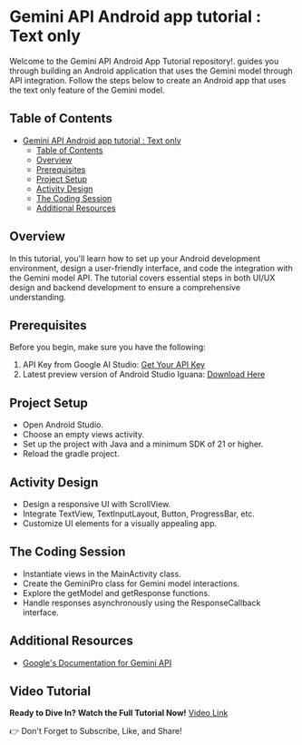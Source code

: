# Gemini API Android app tutorial : Text only

Welcome to the Gemini API Android App Tutorial repository!. guides you through building an Android application that uses the Gemini model through API integration. Follow the steps below to create an Android app that uses the text only feature of the Gemini model.

## Table of Contents
- [Gemini API Android app tutorial : Text only](#gemini-api-android-app-tutorial--text-only)
  - [Table of Contents](#table-of-contents)
  - [Overview](#overview)
  - [Prerequisites](#prerequisites)
  - [Project Setup](#project-setup)
  - [Activity Design](#activity-design)
  - [The Coding Session](#the-coding-session)
  - [Additional Resources](#additional-resources)
 

## Overview
In this tutorial, you'll learn how to set up your Android development environment, design a user-friendly interface, and code the integration with the Gemini model API. The tutorial covers essential steps in both UI/UX design and backend development to ensure a comprehensive understanding.

## Prerequisites
Before you begin, make sure you have the following:
1. API Key from Google AI Studio: [Get Your API Key](https://makersuite.google.com/app/apikey)
2. Latest preview version of Android Studio Iguana: [Download Here](https://developer.android.com/studio/preview)

## Project Setup
- Open Android Studio.
- Choose an empty views activity.
- Set up the project with Java and a minimum SDK of 21 or higher.
- Reload the gradle project.

## Activity Design
- Design a responsive UI with ScrollView.
- Integrate TextView, TextInputLayout, Button, ProgressBar, etc.
- Customize UI elements for a visually appealing app.

## The Coding Session
- Instantiate views in the MainActivity class.
- Create the GeminiPro class for Gemini model interactions.
- Explore the getModel and getResponse functions.
- Handle responses asynchronously using the ResponseCallback interface.

## Additional Resources
- [Google's Documentation for Gemini API](https://ai.google.dev/tutorials/android_quickstart)


## Video Tutorial
**Ready to Dive In? Watch the Full Tutorial Now!**
[Video Link](https://www.youtube.com/watch?v=ovO1NpAMAEk&t)

👉 Don't Forget to Subscribe, Like, and Share!
